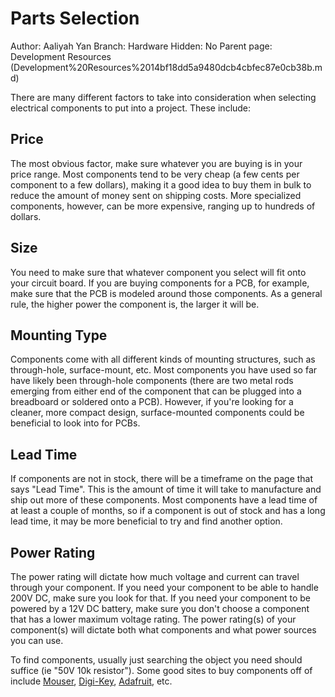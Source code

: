 # Parts Selection

Author: Aaliyah Yan
Branch: Hardware
Hidden: No
Parent page: Development Resources (Development%20Resources%2014bf18dd5a9480dcb4cbfec87e0cb38b.md)

There are many different factors to take into consideration when selecting electrical components to put into a project. These include:

## **Price**

The most obvious factor, make sure whatever you are buying is in your price range. Most components tend to be very cheap (a few cents per component to a few dollars), making it a good idea to buy them in bulk to reduce the amount of money sent on shipping costs. More specialized components, however, can be more expensive, ranging up to hundreds of dollars.

## **Size**

You need to make sure that whatever component you select will fit onto your circuit board. If you are buying components for a PCB, for example, make sure that the PCB is modeled around those components. As a general rule, the higher power the component is, the larger it will be.

## **Mounting Type**

Components come with all different kinds of mounting structures, such as through-hole, surface-mount, etc. Most components you have used so far have likely been through-hole components (there are two metal rods emerging from either end of the component that can be plugged into a breadboard or soldered onto a PCB). However, if you're looking for a cleaner, more compact design, surface-mounted components could be beneficial to look into for PCBs.

## **Lead Time**

If components are not in stock, there will be a timeframe on the page that says "Lead Time". This is the amount of time it will take to manufacture and ship out more of these components. Most components have a lead time of at least a couple of months, so if a component is out of stock and has a long lead time, it may be more beneficial to try and find another option.

## **Power Rating**

The power rating will dictate how much voltage and current can travel through your component. If you need your component to be able to handle 200V DC, make sure you look for that. If you need your component to be powered by a 12V DC battery, make sure you don't choose a component that has a lower maximum voltage rating. The power rating(s) of your component(s) will dictate both what components and what power sources you can use.

To find components, usually just searching the object you need should suffice (ie "50V 10k resistor"). Some good sites to buy components off of include [Mouser](https://www.mouser.com/), [Digi-Key](https://www.digikey.com/), [Adafruit](https://www.adafruit.com/), etc.